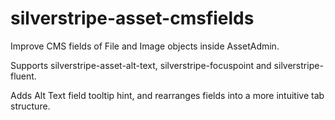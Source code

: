 # silverstripe-asset-cmsfields

Improve CMS fields of File and Image objects inside AssetAdmin.

Supports silverstripe-asset-alt-text, silverstripe-focuspoint and silverstripe-fluent. 

Adds Alt Text field tooltip hint, and rearranges fields into a more intuitive tab structure.
